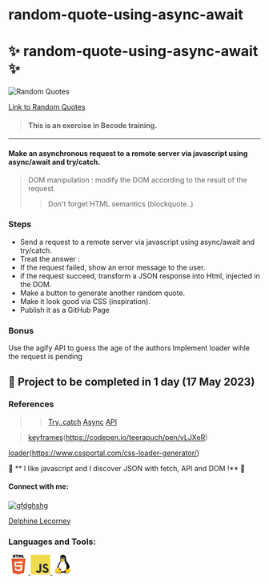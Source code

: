 # random-quote-using-async-await
# ✨ random-quote-using-async-await ✨

<img src="https://github.com/DelphineLecorney/DelphineLecorney/blob/main/images/RandomQuote.JPG" alt="Random Quotes" height="300" width="300" />

[Link to Random Quotes](https://delphinelecorney.github.io/random-quote-using-async-await/)
> #### This is an exercise in Becode training.

------------


#### Make an asynchronous request to a remote server via javascript using async/await and try/catch.

> DOM manipulation : modify the DOM according to the result of the request.
> > Don't forget HTML semantics (blockquote..)

### Steps

- Send a request to a remote server via javascript using async/await and try/catch.
- Treat the answer :
- If the request failed, show an error message to the user.
- if the request succeed, transform a JSON response into Html, injected in the DOM.
- Make a button to generate another random quote.
- Make it look good via CSS (inspiration).
- Publish it as a GitHub Page

### Bonus
Use the agify API to guess the age of the authors
Implement loader wihle the request is pending





## 🔭 Project to be completed in 1 day (17 May 2023)

###  References

> > [Try..catch](https://developer.mozilla.org/fr/docs/Web/JavaScript/Reference/Statements/try...catch)
[Async](https://developer.mozilla.org/fr/docs/Web/JavaScript/Reference/Statements/async_function "Async")
[API](https://thatsthespir.it/)

> [keyframes](https://developer.mozilla.org/fr/docs/Web/CSS/@keyframes "keyframes")(https://codepen.io/teerapuch/pen/vLJXeR)

[loader](https://projects.lukehaas.me/css-loaders/ "loader")(https://www.cssportal.com/css-loader-generator/)
<br>

👯 ** I like javascript and I discover JSON with fetch, API and DOM !**  👯



<h4 align="left">Connect with me:</h4>  <p align="left">
<a href="https://linkedin.com/in/gfdghshg" target="blank"><img align="center" src="https://raw.githubusercontent.com/rahuldkjain/github-profile-readme-generator/master/src/images/icons/Social/linked-in-alt.svg" alt="gfdghshg" height="30" width="40" /></a>  
</p>

[Delphine Lecorney](www.linkedin.com/in/delphine-lecorney)


<h3 align="left">Languages and Tools:</h3>  
<p align="left"> <a href="https://www.w3.org/html/" target="_blank" rel="noreferrer"> <img src="https://raw.githubusercontent.com/devicons/devicon/master/icons/html5/html5-original-wordmark.svg" alt="html5" width="40" height="40"/> </a> <a href="https://developer.mozilla.org/en-US/docs/Web/JavaScript" target="_blank" rel="noreferrer"> <img src="https://raw.githubusercontent.com/devicons/devicon/master/icons/javascript/javascript-original.svg" alt="javascript" width="40" height="40"/> </a> <a href="https://www.linux.org/" target="_blank" rel="noreferrer"> <img src="https://raw.githubusercontent.com/devicons/devicon/master/icons/linux/linux-original.svg" alt="linux" width="40" height="40"/> </a> <a href="https://sass-lang.com" target="_blank" rel="noreferrer"> </a> </p>
